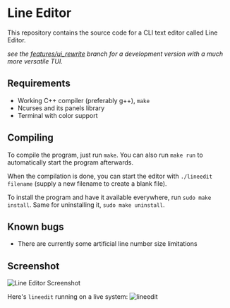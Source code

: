 # Line Editor

This repository contains the source code for a CLI text editor called
Line Editor.

*see the [features/ui_rewrite](https://github.com/tzuntar/Line-Editor/tree/feature/ui_rewrite) branch for a development version with a much more versatile TUI.*

## Requirements

 - Working C++ compiler (preferably g++), `make`
 - Ncurses and its panels library
 - Terminal with color support

## Compiling

To compile the program, just run `make`. You can also run `make
run` to automatically start the program afterwards.

When the compilation is done, you can start the editor with
`./lineedit filename` (supply a new filename to create
a blank file).

To install the program  and have it available everywhere, run `sudo make install`. Same for uninstalling it,
`sudo make uninstall`.

## Known bugs

 - There are currently some artificial line number size limitations

## Screenshot

![Line Editor Screenshot](https://user-images.githubusercontent.com/35228139/75629682-47977200-5be4-11ea-8149-6326d38d0f81.png)

Here's `lineedit` running on a live system:
![lineedit](https://github.com/tzuntar/Line-Editor/assets/35228139/c34098d9-ea70-4b5c-8a64-f4066a6597d4)
